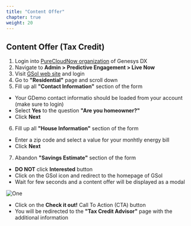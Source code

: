 ```yaml
---
title: "Content Offer"
chapter: true
weight: 20
---
```


## Content Offer (Tax Credit)
1. Login into [PureCloudNow organization](https://login.mypurecloud.com/#/authenticate-adv/org/purecloudnow) of Genesys DX
2. Navigate to **Admin > Predictive Engagement > Live Now**
3. Visit [GSol web site](https://gsolgc.demo.genesys.com/) and login 
4. Go to **"Residential"** page and scroll down
5. Fill up all **"Contact Information"** section of the form
- Your GDemo contact informatio should be loaded from your account (make sure to login)
- Select **Yes** to the question **"Are you homeowner?"**
- Click   **Next**  
6. Fill up all **"House Information"** section of the form
- Enter a zip code and select a value for your monhtly energy bill
- Click   **Next**  
7. Abandon **"Savings Estimate"** section of the form
- **DO NOT** click   **Interested**   button
- Click on the GSol icon and redirect to the homepage of GSol 
- Wait for few seconds and a content offer will be displayed as a modal

![One](/images/dx_gsol_gpe_tax_credit_offer.png)

- Click on the   **Check it out!**   Call To Action (CTA) button 
- You will be redirected to the **"Tax Credit Advisor"** page with the additional information

